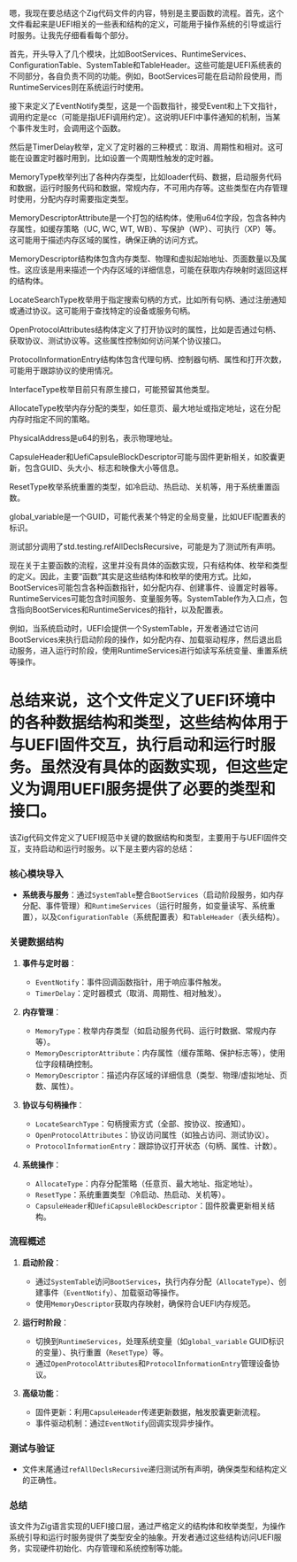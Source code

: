嗯，我现在要总结这个Zig代码文件的内容，特别是主要函数的流程。首先，这个文件看起来是UEFI相关的一些表和结构的定义，可能用于操作系统的引导或运行时服务。让我先仔细看看每个部分。

首先，开头导入了几个模块，比如BootServices、RuntimeServices、ConfigurationTable、SystemTable和TableHeader。这些可能是UEFI系统表的不同部分，各自负责不同的功能。例如，BootServices可能在启动阶段使用，而RuntimeServices则在系统运行时使用。

接下来定义了EventNotify类型，这是一个函数指针，接受Event和上下文指针，调用约定是cc（可能是指UEFI调用约定）。这说明UEFI中事件通知的机制，当某个事件发生时，会调用这个函数。

然后是TimerDelay枚举，定义了定时器的三种模式：取消、周期性和相对。这可能在设置定时器时用到，比如设置一个周期性触发的定时器。

MemoryType枚举列出了各种内存类型，比如loader代码、数据，启动服务代码和数据，运行时服务代码和数据，常规内存，不可用内存等。这些类型在内存管理时使用，分配内存时需要指定类型。

MemoryDescriptorAttribute是一个打包的结构体，使用u64位字段，包含各种内存属性，如缓存策略（UC, WC, WT, WB）、写保护（WP）、可执行（XP）等。这可能用于描述内存区域的属性，确保正确的访问方式。

MemoryDescriptor结构体包含内存类型、物理和虚拟起始地址、页面数量以及属性。这应该是用来描述一个内存区域的详细信息，可能在获取内存映射时返回这样的结构体。

LocateSearchType枚举用于指定搜索句柄的方式，比如所有句柄、通过注册通知或通过协议。这可能用于查找特定的设备或服务句柄。

OpenProtocolAttributes结构体定义了打开协议时的属性，比如是否通过句柄、获取协议、测试协议等。这些属性控制如何访问某个协议接口。

ProtocolInformationEntry结构体包含代理句柄、控制器句柄、属性和打开次数，可能用于跟踪协议的使用情况。

InterfaceType枚举目前只有原生接口，可能预留其他类型。

AllocateType枚举内存分配的类型，如任意页、最大地址或指定地址，这在分配内存时指定不同的策略。

PhysicalAddress是u64的别名，表示物理地址。

CapsuleHeader和UefiCapsuleBlockDescriptor可能与固件更新相关，如胶囊更新，包含GUID、头大小、标志和映像大小等信息。

ResetType枚举系统重置的类型，如冷启动、热启动、关机等，用于系统重置函数。

global_variable是一个GUID，可能代表某个特定的全局变量，比如UEFI配置表的标识。

测试部分调用了std.testing.refAllDeclsRecursive，可能是为了测试所有声明。

现在关于主要函数的流程，这里并没有具体的函数实现，只有结构体、枚举和类型的定义。因此，主要“函数”其实是这些结构体和枚举的使用方式。比如，BootServices可能包含各种函数指针，如分配内存、创建事件、设置定时器等。RuntimeServices可能包含时间服务、变量服务等。SystemTable作为入口点，包含指向BootServices和RuntimeServices的指针，以及配置表。

例如，当系统启动时，UEFI会提供一个SystemTable，开发者通过它访问BootServices来执行启动阶段的操作，如分配内存、加载驱动程序，然后退出启动服务，进入运行时阶段，使用RuntimeServices进行如读写系统变量、重置系统等操作。

总结来说，这个文件定义了UEFI环境中的各种数据结构和类型，这些结构体用于与UEFI固件交互，执行启动和运行时服务。虽然没有具体的函数实现，但这些定义为调用UEFI服务提供了必要的类型和接口。
================================================
该Zig代码文件定义了UEFI规范中关键的数据结构和类型，主要用于与UEFI固件交互，支持启动和运行时服务。以下是主要内容的总结：

### 核心模块导入
- **系统表与服务**：通过`SystemTable`整合`BootServices`（启动阶段服务，如内存分配、事件管理）和`RuntimeServices`（运行时服务，如变量读写、系统重置），以及`ConfigurationTable`（系统配置表）和`TableHeader`（表头结构）。

### 关键数据结构
1. **事件与定时器**：
   - `EventNotify`：事件回调函数指针，用于响应事件触发。
   - `TimerDelay`：定时器模式（取消、周期性、相对触发）。

2. **内存管理**：
   - `MemoryType`：枚举内存类型（如启动服务代码、运行时数据、常规内存等）。
   - `MemoryDescriptorAttribute`：内存属性（缓存策略、保护标志等），使用位字段精确控制。
   - `MemoryDescriptor`：描述内存区域的详细信息（类型、物理/虚拟地址、页数、属性）。

3. **协议与句柄操作**：
   - `LocateSearchType`：句柄搜索方式（全部、按协议、按通知）。
   - `OpenProtocolAttributes`：协议访问属性（如独占访问、测试协议）。
   - `ProtocolInformationEntry`：跟踪协议打开状态（句柄、属性、计数）。

4. **系统操作**：
   - `AllocateType`：内存分配策略（任意页、最大地址、指定地址）。
   - `ResetType`：系统重置类型（冷启动、热启动、关机等）。
   - `CapsuleHeader`和`UefiCapsuleBlockDescriptor`：固件胶囊更新相关结构。

### 流程概述
1. **启动阶段**：
   - 通过`SystemTable`访问`BootServices`，执行内存分配（`AllocateType`）、创建事件（`EventNotify`）、加载驱动等操作。
   - 使用`MemoryDescriptor`获取内存映射，确保符合UEFI内存规范。

2. **运行时阶段**：
   - 切换到`RuntimeServices`，处理系统变量（如`global_variable` GUID标识的变量）、执行重置（`ResetType`）等。
   - 通过`OpenProtocolAttributes`和`ProtocolInformationEntry`管理设备协议。

3. **高级功能**：
   - 固件更新：利用`CapsuleHeader`传递更新数据，触发胶囊更新流程。
   - 事件驱动机制：通过`EventNotify`回调实现异步操作。

### 测试与验证
- 文件末尾通过`refAllDeclsRecursive`递归测试所有声明，确保类型和结构定义的正确性。

### 总结
该文件为Zig语言实现的UEFI接口层，通过严格定义的结构体和枚举类型，为操作系统引导和运行时服务提供了类型安全的抽象。开发者通过这些结构访问UEFI服务，实现硬件初始化、内存管理和系统控制等功能。